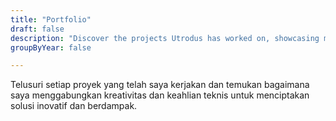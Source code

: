 ```yaml
---
title: "Portfolio"
draft: false
description: "Discover the projects Utrodus has worked on, showcasing my skills and expertise in Flutter development."
groupByYear: false

---
```

Telusuri setiap proyek yang telah saya kerjakan dan temukan bagaimana saya menggabungkan kreativitas dan keahlian teknis untuk menciptakan solusi inovatif dan berdampak.